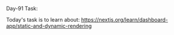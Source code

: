 Day-91 Task:

Today's task is to learn about:
https://nextjs.org/learn/dashboard-app/static-and-dynamic-rendering